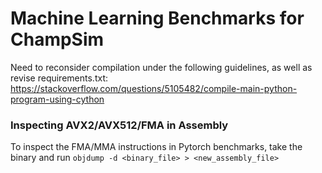# Machine Learning Benchmarks for ChampSim
Need to reconsider compilation under the following guidelines, as well as revise requirements.txt:
https://stackoverflow.com/questions/5105482/compile-main-python-program-using-cython

### Inspecting AVX2/AVX512/FMA in Assembly
To inspect the FMA/MMA instructions in Pytorch benchmarks, take the binary and
run `objdump -d <binary_file> > <new_assembly_file>`